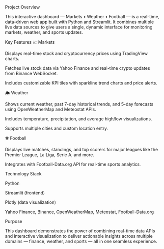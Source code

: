 Project Overview

This interactive dashboard — Markets • Weather • Football — is a real-time, data-driven web app built with Python and Streamlit.
It combines multiple live data sources to give users a single, dynamic interface for monitoring markets, weather, and sports updates.

Key Features
📈 Markets

Displays real-time stock and cryptocurrency prices using TradingView charts.

Fetches live stock data via Yahoo Finance and real-time crypto updates from Binance WebSocket.

Includes customizable KPI tiles with sparkline trend charts and price alerts.

🌦️ Weather

Shows current weather, past 7-day historical trends, and 5-day forecasts using OpenWeatherMap and Meteostat APIs.

Includes temperature, precipitation, and average high/low visualizations.

Supports multiple cities and custom location entry.

⚽ Football

Displays live matches, standings, and top scorers for major leagues like the Premier League, La Liga, Serie A, and more.

Integrates with Football-Data.org API for real-time sports analytics.

Technology Stack

Python

Streamlit (frontend)

Plotly (data visualization)

Yahoo Finance, Binance, OpenWeatherMap, Meteostat, Football-Data.org

Purpose

This dashboard demonstrates the power of combining real-time data APIs and interactive visualization to deliver actionable insights across multiple domains — finance, weather, and sports — all in one seamless experience.
